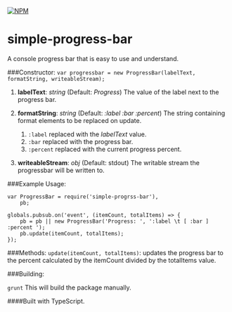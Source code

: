 [![NPM](https://nodei.co/npm/simple-progress-bar.png)](https://npmjs.org/package/simple-progress-bar)

simple-progress-bar
===================
A console progress bar that is easy to use and understand. 

###Constructor:
`var progressbar = new ProgressBar(labelText, formatString, writeableStream);`

1. **labelText**: *string* (Default: *Progress*) The value of the label next to the progress bar.

2. **formatString**: *string* (Default: *:label :bar :percent*) The string containing format elements to be replaced on update.
    1. `:label`     replaced with the *labelText* value.
    2. `:bar`       replaced with the progress bar.
    3. `:percent`   replaced with the current progress percent.

3. **writeableStream**: *obj* (Default: stdout) The writable stream the progressbar will be written to.

###Example Usage:
```
var ProgressBar = require('simple-progrss-bar'),
    pb;

globals.pubsub.on('event', (itemCount, totalItems) => {
    pb = pb || new ProgressBar('Progress: ', ':label \t [ :bar ] :percent ');
    pb.update(itemCount, totalItems);
});
```

###Methods:
`update(itemCount, totalItems)`: updates the progress bar to the percent calculated by the itemCount divided by the totalItems value.

###Building:

`grunt` This will build the package manually.

####Built with TypeScript.
